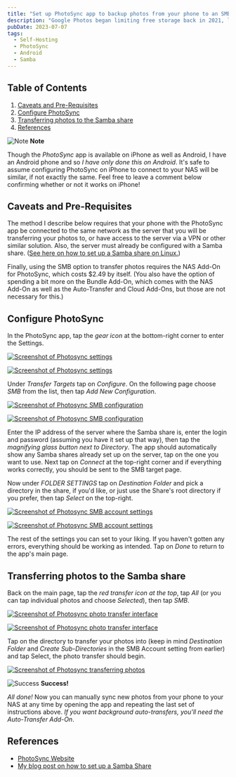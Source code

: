 ```yaml
---
title: "Set up PhotoSync app to backup photos from your phone to an SMB share on your home server"
description: "Google Photos began limiting free storage back in 2021, limiting you to 15 GB of storage when uploading photos in their original size uncompressed. Rather than wait and see if I hit the cap, I decided to try replacing Google Photos with a self-hosted solution. Here's how I did it."
pubDate: 2023-07-07
tags:
  - Self-Hosting
  - PhotoSync
  - Android
  - Samba
---
```


## Table of Contents

1. [Caveats and Pre-Requisites](#pre)
2. [Configure PhotoSync](#config)
3. [Transferring photos to the Samba share](#transfer)
4. [References](#ref)

<div>
  <div class="note">
    <span>
      <img src="/assets/note.svg" class="note-icon" alt="Note" loading="eager decoding="async" />
      <b>Note</b>
    </span>
    <p>
      Though the <em>PhotoSync</em> app is available on iPhone as well as Android, I have an Android phone and so <em>I have only done this on Android</em>. It's safe to assume configuring PhotoSync on iPhone to connect to your NAS will be similar, if not exactly the same. Feel free to leave a comment below confirming whether or not it works on iPhone!
    </p>
  </div>
</div>

<div id='pre'/>

## Caveats and Pre-Requisites

The method I describe below requires that your phone with the PhotoSync app be connected to the same network as the server that you will be transferring your photos to, or have access to the server via a VPN or other similar solution. Also, the server must already be configured with a Samba share. (<a href="/blog/setup-a-samba-share-on-linux-via-command-line" target="_blank">See here on how to set up a Samba share on Linux.</a>)

Finally, using the SMB option to transfer photos requires the NAS Add-On for PhotoSync, which costs $2.49 by itself. (You also have the option of spending a bit more on the Bundle Add-On, which comes with the NAS Add-On as well as the Auto-Transfer and Cloud Add-Ons, but those are not necessary for this.)

<div id='config'/>

## Configure PhotoSync

In the PhotoSync app, tap the _gear icon_ at the bottom-right corner to enter the Settings.

[![Screenshot of Photosync settings](../../img/photosync1.jpg)](../../img/photosync1.jpg)

[![Screenshot of Photosync settings](../../img/photosync2.jpg)](../../img/photosync2.jpg)

Under _Transfer Targets_ tap on _Configure_. On the following page choose _SMB_ from the list, then tap _Add New Configuration_.

[![Screenshot of Photosync SMB configuration](../../img/photosync3.jpg)](../../img/photosync3.jpg)

[![Screenshot of Photosync SMB configuration](../../img/photosync4.jpg)](../../img/photosync4.jpg)

Enter the IP address of the server where the Samba share is, enter the login and password (assuming you have it set up that way), then tap the _magnifying glass button next to Directory_. The app should automatically show any Samba shares already set up on the server, tap on the one you want to use. Next tap on _Connect_ at the top-right corner and if everything works correctly, you should be sent to the SMB target page.

Now under _FOLDER SETTINGS_ tap on _Destination Folder_ and pick a directory in the share, if you'd like, or just use the Share's root directory if you prefer, then tap _Select_ on the top-right.

[![Screenshot of Photosync SMB account settings](../../img/photosync5.jpg)](../../img/photosync5.jpg)

[![Screenshot of Photosync SMB account settings](../../img/photosync6.jpg)](../../img/photosync6.jpg)

The rest of the settings you can set to your liking. If you haven't gotten any errors, everything should be working as intended. Tap on _Done_ to return to the app's main page.

<div id='transfer'/>

## Transferring photos to the Samba share

Back on the main page, tap the _red transfer icon at the top_, tap _All_ (or you can tap individual photos and choose _Selected_), then tap _SMB_.

[![Screenshot of Photosync photo transfer interface](../../img/photosync7.jpg)](../../img/photosync7.jpg)

[![Screenshot of Photosync photo transfer interface](../../img/photosync8.jpg)](../../img/photosync8.jpg)

Tap on the directory to transfer your photos into (keep in mind _Destination Folder_ and _Create Sub-Directories_ in the SMB Account setting from earlier) and tap Select, the photo transfer should begin.

[![Screenshot of Photosync transferring photos](../../img/photosync9.jpg)](../../img/photosync9.jpg)

<div class="success">
  <span>
    <img src="/assets/success.svg" class="success-icon" alt="Success" loading="lazy" decoding="async" />
    <b>Success!</b>
  </span>
  <p>
    <em>All done!</em> Now you can manually sync new photos from your phone to your NAS at any time by opening the app and repeating the last set of instructions above. <em>If you want background auto-transfers, you'll need the Auto-Transfer Add-On</em>. 
  </p>
</div>

<div id='ref'/>

## References

- <a href="https://www.photosync-app.com/home" target="_blank">PhotoSync Website</a>
- <a href="/blog/setup-a-samba-share-on-linux-via-command-line">My blog post on how to set up a Samba Share
